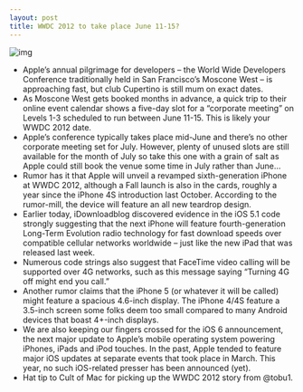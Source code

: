 ```yaml
---
layout: post
title: WWDC 2012 to take place June 11-15?
---
```

![img](http://media.idownloadblog.com/wp-content/uploads/2012/03/Moscone-Center-June-2012-schedule-2.png)
* Apple’s annual pilgrimage for developers – the World Wide Developers Conference traditionally held in San Francisco’s Moscone West – is approaching fast, but club Cupertino is still mum on exact dates.
* As Moscone West gets booked months in advance, a quick trip to their online event calendar shows a five-day slot for a “corporate meeting” on Levels 1-3 scheduled to run between June 11-15. This is likely your WWDC 2012 date.
* Apple’s conference typically takes place mid-June and there’s no other corporate meeting set for July. However, plenty of unused slots are still available for the month of July so take this one with a grain of salt as Apple could still book the venue some time in July rather than June…
* Rumor has it that Apple will unveil a revamped sixth-generation iPhone at WWDC 2012, although a Fall launch is also in the cards, roughly a year since the iPhone 4S introduction last October. According to the rumor-mill, the device will feature an all new teardrop design.
* Earlier today, iDownloadblog discovered evidence in the iOS 5.1 code strongly suggesting that the next iPhone will feature fourth-generation Long-Term Evolution radio technology for fast download speeds over compatible cellular networks worldwide – just like the new iPad that was released last week.
* Numerous code strings also suggest that FaceTime video calling will be supported over 4G networks, such as this message saying “Turning 4G off might end you call.”
* Another rumor claims that the iPhone 5 (or whatever it will be called) might feature a spacious 4.6-inch display. The iPhone 4/4S feature a 3.5-inch screen some folks deem too small compared to many Android devices that boast 4+-inch displays.
* We are also keeping our fingers crossed for the iOS 6 announcement, the next major update to Apple’s mobile operating system powering iPhones, iPads and iPod touches. In the past, Apple tended to feature major iOS updates at separate events that took place in March. This year, no such iOS-related presser has been announced (yet).
* Hat tip to Cult of Mac for picking up the WWDC 2012 story from @tobu1.

